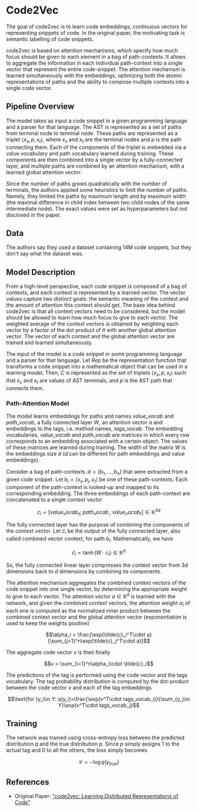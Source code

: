 # Code2Vec

The goal of code2vec is to learn code embeddings, continuous vectors for representing snippets of code. In the original paper, the motivating task is semantic labelling of code snippets.

code2vec is based on attention mechanisms, which specify how much focus should be given to each element in a bag of path-contexts. It allows to aggregate the information in each individual path-context into a single vector that represent the entire code-snippet. The attention mechanism is learned simultaneously with the embeddings, optimizing both the atomic representations of paths and the ability to compose multiple contexts into a single code vector.

## Pipeline Overview

The model takes as input a code snippet in a given programming language and a parser for that language. The AST is represented as a set of paths from terminal node to terminal node. These paths are represented as a triplet $\langle x_s, p, x_t\rangle$, where $x_s$ and $x_t$ are the terminal nodes and $p$ is the path connecting them. Each of the components of the triplet is embedded via a value vocabulary and path vocabulary learned during training. These components are then combined into a single vector by a fully-connected layer, and multiple paths are combined by an attention mechanism, with a learned global attention vector.

Since the number of paths grows quadratically with the number of terminals, the authors applied some heuristics to limit the number of paths. Namely, they limited the paths by maximum length and by maximum width (the maximal difference in child index between two child nodes of the same intermediate node). The exact values were set as hyperparameters but not disclosed in the paper.

## Data

The authors say they used a dataset containing 14M code snippets, but they don't say what the dataset was.

## Model Description

From a high-level perspective, each code snippet is composed of a bag of contexts, and each context is represented by a learned vector. The vector values capture two distinct goals: the semantic meaning of the context and the amount of attention this context should get. The base idea behind code2vec is that all context vectors need to be considered, but the model should be allowed to learn how much focus to give to each vector. The weighted average of the context vectors is obtained by weighting each vector by a factor of the dot product of it with another global attention vector. The vector of each context and the global attention vector are trained and learned simultaneously.

The input of the model is a code snippet in some programming language and a parser for that language. Let $\textit{Rep}$ be the representation function that transforms a code snippet into a mathematical object that can be used in a learning model. Then, $C$ is represented as the set of triplets $\langle x_s, p, x_t \rangle$ such that $x_s$ and $x_t$ are values of AST terminals, and $p$ is the AST path that connects them.

### Path-Attention Model

The model learns embeddings for paths and names $\textit{value_vocab}$ and $\textit{path_vocab}$, a fully connected layer $W$, an attention vector $a$ and embeddings to the tags, i.e. method names, $\textit{tags_vocab}$. The embedding vocabularies, $\textit{value_vocab}$ and $\textit{path_vocab}$ are matrices in which every row corresponds to an embedding associated with a certain object. The values of these matrices are learned during training. The width of the matrix $W$ is the embeddings size $d$ ($d$ can be different for path embeddings and value embeddings).

Consider a bag of path-contexts $\mathcal{B}=\{b_1,...,b_n\}$ that were extracted from a given code snippet. Let $b_i=\langle x_s,p_j,x_t\rangle$ be one of these path-contexts. Each component of the path-context is looked-up and mapped to its corresponding embedding. The three embeddings of each path-context are concatenated to a single context vector
```math
c_i = \left[value_vocab_s ; path_vocab_, ; value_vocab_t \right]\in\mathbb{R}^{3d}
```

The fully connected layer has the purpose of combining the components of the context vector. Let $\tilde{c}_i$ be the output of the fully connected layer, also called combined vector context, for path $b_i$. Mathematically, we have
```math
\tilde{c}_i = \tanh(W\cdot c_i)\in\mathbb{R}^d
```
So, the fully connected linear layer compresses the context vector from $3d$ dimensions back to $d$ dimensions by combining its components.

The attention mechanism aggregates the combined context vectors of the code snippet into one single vector, by determining the appropriate weight to give to each vector. The attention vector $a\in\mathbb{R}^d$ is learned with the network, and given the combined context vectors, the attention weight $\alpha_i$ of each one is computed as the normalized inner product between the combined context vector and the global attention vector (exponentiation is used to keep the weights positive)
```math
\alpha_i = \frac{\exp(\tilde{c}_i^T\cdot a}{\sum_{j=1}^n\exp(\tilde{c}_j^T\cdot a)}
```

The aggregate code vector $v$ is then finally
```math
v = \sum_{i=1}^n\alpha_i\cdot \tilde{c}_i
```

The predictions of the tag is performed using the code vector and the tags vocabulary. The tag probability distribution is computed by the dot-product between the code vector $v$ and each of the tag embeddings
```math
\text{for }y_i\in Y: q(y_i)=\frac{\exp(v^T\cdot tags_vocab_i)}{\sum_{y_j\in Y}\exp(v^T\cdot tags_vocab_j}
```

## Training

The network was trained using cross-entropy loss between the predicted distribution $q$ and the true distribution $p$. Since $p$ simply assigns 1 to the actual tag and 0 to all the others, the loss simply becomes
```math
\mathcal{L}=-\log q(y_{true})
```

## References

- Original Paper: ["code2vec: Learning Distributed Representations of Code"](https://arxiv.org/abs/1803.09473)